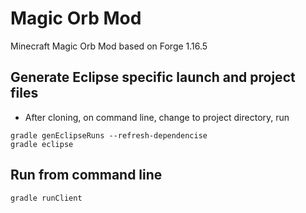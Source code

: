 # Magic Orb Mod
Minecraft Magic Orb Mod based on Forge 1.16.5

## Generate Eclipse specific launch and project files

* After cloning, on command line, change to project directory, run
```
gradle genEclipseRuns --refresh-dependencise
gradle eclipse
```

## Run from command line
```
gradle runClient
```
